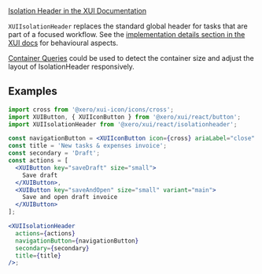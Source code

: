 <div class="xui-margin-vertical">
	<a href="../section-components-navigation-isolation-header.html" isDocLink>Isolation Header in the XUI Documentation</a>
</div>

`XUIIsolationHeader` replaces the standard global header for tasks that are part of a focused workflow.
See the [implementation details section in the XUI docs](../section-components-navigation-isolation-header.html#components-navigation-isolation-header-4-1)
for behavioural aspects.

[Container Queries](#container-queries) could be used to detect the container size and adjust the layout of IsolationHeader responsively.

## Examples

```jsx harmony
import cross from '@xero/xui-icon/icons/cross';
import XUIButton, { XUIIconButton } from '@xero/xui/react/button';
import XUIIsolationHeader from '@xero/xui/react/isolationheader';

const navigationButton = <XUIIconButton icon={cross} ariaLabel="close" />;
const title = 'New tasks & expenses invoice';
const secondary = 'Draft';
const actions = [
  <XUIButton key="saveDraft" size="small">
    Save draft
  </XUIButton>,
  <XUIButton key="saveAndOpen" size="small" variant="main">
    Save and open draft invoice
  </XUIButton>
];

<XUIIsolationHeader
  actions={actions}
  navigationButton={navigationButton}
  secondary={secondary}
  title={title}
/>;
```
